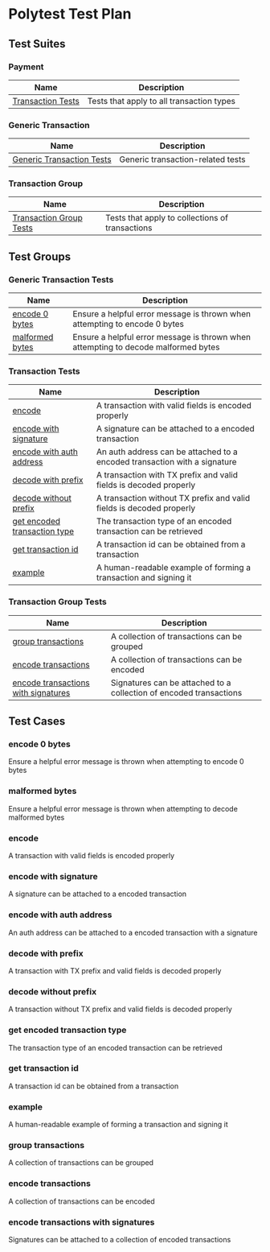 # Polytest Test Plan
## Test Suites

### Payment

| Name | Description |
| --- | --- |
| [Transaction Tests](#transaction-tests) | Tests that apply to all transaction types |

### Generic Transaction

| Name | Description |
| --- | --- |
| [Generic Transaction Tests](#generic-transaction-tests) | Generic transaction-related tests |

### Transaction Group

| Name | Description |
| --- | --- |
| [Transaction Group Tests](#transaction-group-tests) | Tests that apply to collections of transactions |

## Test Groups

### Generic Transaction Tests

| Name | Description |
| --- | --- |
| [encode 0 bytes](#encode-0-bytes) | Ensure a helpful error message is thrown when attempting to encode 0 bytes |
| [malformed bytes](#malformed-bytes) | Ensure a helpful error message is thrown when attempting to decode malformed bytes |

### Transaction Tests

| Name | Description |
| --- | --- |
| [encode](#encode) | A transaction with valid fields is encoded properly |
| [encode with signature](#encode-with-signature) | A signature can be attached to a encoded transaction |
| [encode with auth address](#encode-with-auth-address) | An auth address can be attached to a encoded transaction with a signature |
| [decode with prefix](#decode-with-prefix) | A transaction with TX prefix and valid fields is decoded properly |
| [decode without prefix](#decode-without-prefix) | A transaction without TX prefix and valid fields is decoded properly |
| [get encoded transaction type](#get-encoded-transaction-type) | The transaction type of an encoded transaction can be retrieved |
| [get transaction id](#get-transaction-id) | A transaction id can be obtained from a transaction |
| [example](#example) | A human-readable example of forming a transaction and signing it |

### Transaction Group Tests

| Name | Description |
| --- | --- |
| [group transactions](#group-transactions) | A collection of transactions can be grouped |
| [encode transactions](#encode-transactions) | A collection of transactions can be encoded |
| [encode transactions with signatures](#encode-transactions-with-signatures) | Signatures can be attached to a collection of encoded transactions |

## Test Cases

### encode 0 bytes

Ensure a helpful error message is thrown when attempting to encode 0 bytes

### malformed bytes

Ensure a helpful error message is thrown when attempting to decode malformed bytes

### encode

A transaction with valid fields is encoded properly

### encode with signature

A signature can be attached to a encoded transaction

### encode with auth address

An auth address can be attached to a encoded transaction with a signature

### decode with prefix

A transaction with TX prefix and valid fields is decoded properly

### decode without prefix

A transaction without TX prefix and valid fields is decoded properly

### get encoded transaction type

The transaction type of an encoded transaction can be retrieved

### get transaction id

A transaction id can be obtained from a transaction

### example

A human-readable example of forming a transaction and signing it

### group transactions

A collection of transactions can be grouped

### encode transactions

A collection of transactions can be encoded

### encode transactions with signatures

Signatures can be attached to a collection of encoded transactions
